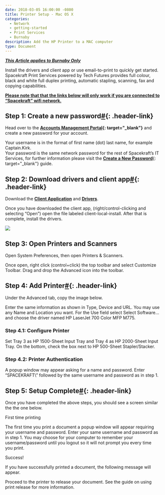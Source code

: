 ```yaml
---
date: 2018-03-05 16:00:00 -0800
title: Printer Setup - Mac OS X
categories:
  - Network
  - getting-started
  - Print Services
  - Burnaby
description: Add the HP Printer to a MAC computer
type: Document
---
```


<u><em><strong>This Article applies to Burnaby Only</strong></em></u>

Install the drivers and client app or use email-to-print to quickly get started. Spacekraft Print Services powered by Tech Futures provides full colour, black and white full duplex printing, automatic stapling, scanning, fax and copying capabilities.&nbsp;

<u><strong>Please note that that the links below will only work if you are connected to &ldquo;Spacekraft&rdquo; wifi network.</strong></u>

## Step 1: Create a new password[#](#step-1-create-a-new-password){: .header-link}

Head over to the **[Accounts Management Portal](http://accounts.cmpny.com/pwm){: target="_blank"}** and create a new password for your account.

Your username is in the format of first name (dot) last name, for example Captain.Kirk. &nbsp;<br>Your password is the same network password for the rest of Spacekraft’s IT Services, for further information please visit the [<u><strong>Create a New Password</strong></u>](http://support.spacekraft.co/support/solutions/articles/1000019662-create-a-new-password){: target="_blank"} guide.

## Step 2: Download drivers and client app[#](#step-2-download-drivers-and-client-app){: .header-link}

Download the [**Client Application**](http://spacekraft.goprint.xyz/client/mac.zip) and [**Drivers**](http://spacekraft.goprint.xyz/drivers/mac_drivers.zip).

Once you have downloaded the client app, (right/control-clicking and selecting “Open”) open the file labeled client-local-install. After that is complete, install the drivers.

![](blob:https://app.cloudcannon.com/40d8fb51-1812-40a8-8f68-722f25a36ba3)

## Step 3: Open Printers and Scanners

Open System Preferences, then open Printers & Scanners.

Once open, right click (control+click) the top toolbar and select Customize Toolbar. Drag and drop the Advanced icon into the toolbar.

## Step 4: Add Printer[#](#step-4-add-printer){: .header-link}

Under the Advanced tab, copy the image below.

Enter the same information as shown in Type, Device and URL. You may use any Name and Location you want. For the Use field select Select Software… and choose the driver named HP LaserJet 700 Color MFP M775.

### Step 4.1: Configure Printer

Set Tray 3 as HP 1500-Sheet Input Tray and Tray 4 as HP 2000-Sheet Input Tray. On the bottom, check the box next to HP 500-Sheet Stapler/Stacker.

### Step 4.2: Printer Authentication

A popup window may appear asking for a name and password. Enter “SPACEKRAFT\\” followed by the same username and password as in step 1.

## Step 5: Setup Complete[#](#step-5-setup-complete){: .header-link}

Once you have completed the above steps, you should see a screen similar the the one below.

First time printing

The first time you print a document a popup window will appear requiring your username and password. Enter your same username and password as in step 1. You may choose for your computer to remember your username/password until you logout so it will not prompt you every time you print.

Success!

If you have successfully printed a document, the following message will appear.

Proceed to the printer to release your document. See the guide on using print release for more information.